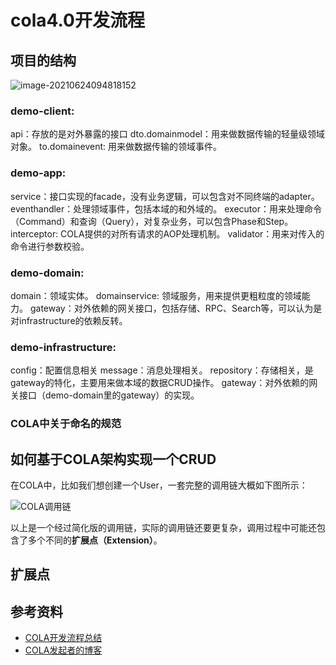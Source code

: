 # cola4.0开发流程

## 项目的结构

![image-20210624094818152](https://gitee.com/mxchen-team/figure-bed/raw/master/images/image-20210624094818152.png)

### demo-client:

api：存放的是对外暴露的接口
dto.domainmodel：用来做数据传输的轻量级领域对象。
to.domainevent: 用来做数据传输的领域事件。

### demo-app:

service：接口实现的facade，没有业务逻辑，可以包含对不同终端的adapter。
eventhandler：处理领域事件，包括本域的和外域的。
executor：用来处理命令（Command）和查询（Query），对复杂业务，可以包含Phase和Step。
interceptor: COLA提供的对所有请求的AOP处理机制。
validator：用来对传入的命令进行参数校验。

### demo-domain:

domain：领域实体。
domainservice: 领域服务，用来提供更粗粒度的领域能力。
gateway：对外依赖的网关接口，包括存储、RPC、Search等，可以认为是对infrastructure的依赖反转。

### demo-infrastructure:

config：配置信息相关
message：消息处理相关。
repository：存储相关，是gateway的特化，主要用来做本域的数据CRUD操作。
gateway：对外依赖的网关接口（demo-domain里的gateway）的实现。

### COLA中关于命名的规范

## 如何基于COLA架构实现一个CRUD

在COLA中，比如我们想创建一个User，一套完整的调用链大概如下图所示：

![COLA调用链](https://imgconvert.csdnimg.cn/aHR0cHM6Ly9ub3RlLnlvdWRhby5jb20veXdzL3B1YmxpYy9yZXNvdXJjZS9hMzg5YzJmYmUwYjYzYTRhZGFkOTU2OTIxODkxYTExMS94bWxub3RlLzE0MUMxRDY4NTJFNjQ0MDFBRkZFQjZFMjgwRDU3REUzLzQwNjQ?x-oss-process=image/format,png)

以上是一个经过简化版的调用链，实际的调用链还要更复杂，调用过程中可能还包含了多个不同的**扩展点（Extension）**。

## 扩展点



## 参考资料

- [COLA开发流程总结](https://blog.csdn.net/TheRainManFSA/article/details/106946534)
- [COLA发起者的博客](https://blog.csdn.net/significantfrank/article/details/85785565)